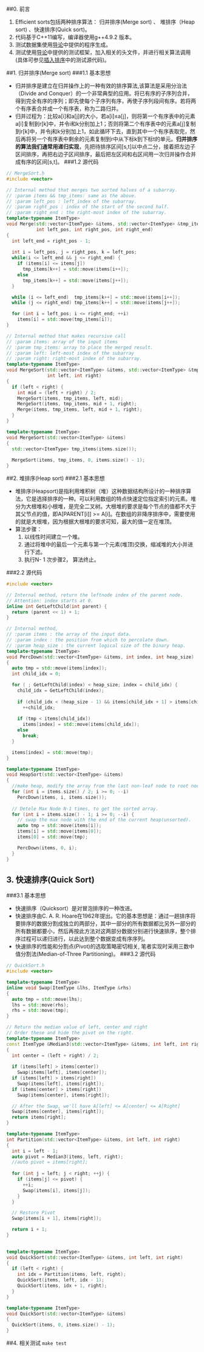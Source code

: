 ##0. 前言
1. Efficient sorts包括两种排序算法： 归并排序(Merge sort) 、 堆排序（Heap sort) 、快速排序(Quick sort)。
2. 代码基于C++11编写，编译器使用g++4.9.2 版本。
3. 测试数据集使用[导论](http://blog.csdn.net/okingniko/article/details/50830524)中提供的程序生成。
4. 测试使用[导论](http://blog.csdn.net/okingniko/article/details/50830524)中提供的测试框架，加入相关的头文件，并进行相关算法调用(具体可参见[插入排序](http://blog.csdn.net/okingniko/article/details/50830629#t3)中的测试源代码)。

##1. 归并排序(Merge sort)
###1.1 基本思想
- 归并排序是建立在归并操作上的一种有效的排序算法,该算法是采用分治法（Divide and Conquer）的一个非常典型的应用。将已有序的子序列合并，得到完全有序的序列；即先使每个子序列有序，再使子序列段间有序。若将两个有序表合并成一个有序表，称为二路归并。
- 归并过程为：比较a[i]和a[j]的大小，若a[i]≤a[j]，则将第一个有序表中的元素a[i]复制到r[k]中，并令i和k分别加上1；否则将第二个有序表中的元素a[j]复制到r[k]中，并令j和k分别加上1，如此循环下去，直到其中一个有序表取完，然后再将另一个有序表中剩余的元素复制到r中从下标k到下标t的单元。**归并排序的算法我们通常用递归实现**，先把待排序区间[s,t]以中点二分，接着把左边子区间排序，再把右边子区间排序，最后把左区间和右区间用一次归并操作合并成有序的区间[s,t]。
###1.2 源代码
```c++
// MergeSort.h
#include <vector>

// Internal method that merges two sorted halves of a subarray.
// :param items && tmp_items: same as the above.
// :param left_pos : left_index of the subarray.
// :param right_pos : index of the start of the second half.
// :param right_end : the right-most index of the subarray.
template<typename ItemType>
void Merge(std::vector<ItemType> &items, std::vector<ItemType> &tmp_items,
           int left_pos, int right_pos, int right_end)
{
  int left_end = right_pos - 1;
  
  int i = left_pos, j = right_pos, k = left_pos;
  while(i <= left_end && j <= right_end) {
    if (items[i] <= items[j]) 
      tmp_items[k++] = std::move(items[i++]);
    else 
      tmp_items[k++] = std::move(items[j++]);
  }

  while (i <= left_end)  tmp_items[k++] = std::move(items[i++]);
  while (j <= right_end) tmp_items[k++] = std::move(items[j++]);

  for (int i = left_pos; i <= right_end; ++i)
    items[i] = std::move(tmp_items[i]);
}

// Internal method that makes recursive call
// :param items: array of the input items
// :param tmp_items: array to place the merged result.
// :param left: left-most index of the subarray
// :param right: right-most index of the subarray.
template<typename ItemType>
void MergeSort(std::vector<ItemType> &items, std::vector<ItemType> &tmp_items,
               int left, int right)
{
  if (left < right) {
    int mid = (left + right) / 2;
    MergeSort(items, tmp_items, left, mid);
    MergeSort(items, tmp_items, mid + 1, right);
    Merge(items, tmp_items, left, mid + 1, right);
  }
}

template<typename ItemType>
void MergeSort(std::vector<ItemType> &items)
{
  std::vector<ItemType> tmp_items(items.size());
  
  MergeSort(items, tmp_items, 0, items.size() - 1);
}
```
##2. 堆排序(Heap sort)
###2.1 基本思想
- 堆排序(Heapsort)是指利用堆积树（堆）这种数据结构所设计的一种排序算法，它是选择排序的一种。可以利用数组的特点快速定位指定索引的元素。堆分为大根堆和小根堆，是完全二叉树。大根堆的要求是每个节点的值都不大于其父节点的值，即A[PARENT[i]] >= A[i]。在数组的非降序排序中，需要使用的就是大根堆，因为根据大根堆的要求可知，最大的值一定在堆顶。
- 算法步骤：
	1. 以线性时间建立一个堆。
	2. 通过将堆中的最后一个元素与第一个元素(堆顶)交换，缩减堆的大小并进行下滤。
	3. 执行N- 1 次步骤2， 算法终止。

###2.2 源代码
```c++
#include <vector>

// Internal method, return the leftnode index of the parent node.
// Attention: index starts at 0.
inline int GetLeftChild(int parent) {
  return (parent << 1) + 1;
}

// Internal method, 
// :param items : the array of the input data.
// :param index : the position from which to percolate down.
// :param heap_size : the current logical size of the binary heap.
template<typename ItemType>
void PercDown(std::vector<ItemType> &items, int index, int heap_size) 
{
  auto tmp = std::move(items[index]);
  int child_idx = 0;

  for ( ; GetLeftChild(index) < heap_size; index = child_idx) {
    child_idx = GetLeftChild(index);
    
    if (child_idx < (heap_size - 1) && items[child_idx + 1] > items[child_idx])
      ++child_idx;
    
    if (tmp < items[child_idx])
      items[index] = std::move(items[child_idx]);
    else 
      break;
  }

  items[index] = std::move(tmp);
}

template<typename ItemType>
void HeapSort(std::vector<ItemType> &items)
{
  //make heap, modify the array from the last non-leaf node to root node.
  for (int i = items.size() / 2; i >= 0; --i)
    PercDown(items, i, items.size());
  
  // Detele Max Node N-1 times, to get the sorted array.
  for (int i = items.size() - 1; i >= 0; --i) {
    // swap the max node with the end of the current heap(unsorted).
    auto tmp = std::move(items[i]);
    items[i] = std::move(items[0]);
    items[0] = std::move(tmp);

    PercDown(items, 0, i);
  }
}
```

## 3. 快速排序(Quick Sort)
###3.1 基本思想
- 快速排序（Quicksort）是对冒泡排序的一种改进。
- 快速排序由C. A. R. Hoare在1962年提出。它的基本思想是：通过一趟排序将要排序的数据分割成独立的两部分，其中一部分的所有数据都比另外一部分的所有数据都要小，然后再按此方法对这两部分数据分别进行快速排序，整个排序过程可以递归进行，以此达到整个数据变成有序序列。
- 快速排序的性能和分割点(Pivot)的选取策略密切相关, 笔者实现时采用三数中值分割法(Median-of-Three Partitioning)。
###3.2 源代码
```c++
// QuickSort.h
#include <vector>

template<typename ItemType>
inline void Swap(ItemType &lhs, ItemType &rhs)
{
  auto tmp = std::move(lhs);
  lhs = std::move(rhs);
  rhs = std::move(tmp);
}

// Return the median value of left, center and right
// Order these and hide the pivot on the right.
template<typename ItemType>
const ItemType &Median3(std::vector<ItemType> &items, int left, int right)
{
  int center = (left + right) / 2;
  
  if (items[left] > items[center])
    Swap(items[left], items[center]);
  if (items[left] > items[right])
    Swap(items[left], items[right]);
  if (items[center] > items[right])
    Swap(items[center], items[right]);

  // After the Swap, we'll have A[left] <= A[center] <= A[Right]
  Swap(items[center], items[right]);
  return items[right];
}

template<typename ItemType>
int Partition(std::vector<ItemType> &items, int left, int right)
{
  int i = left - 1;
  auto pivot = Median3(items, left, right);
  //auto pivot = items[right];
  
  for (int j = left; j < right; ++j) {
    if (items[j] <= pivot) {
      ++i;
      Swap(items[i], items[j]);
    }
  }

  // Restore Pivot
  Swap(items[i + 1], items[right]);

  return i + 1;
}
 

template<typename ItemType>
void QuickSort(std::vector<ItemType> &items, int left, int right)
{ 
  if (left < right) { 
    int idx = Partition(items, left, right);
    QuickSort(items, left, idx - 1);
    QuickSort(items, idx + 1, right);
  }
}

template<typename ItemType>
void QuickSort(std::vector<ItemType> &items)
{
  QuickSort(items, 0, items.size() - 1);
}
```

##4. 相关测试
`make test`
